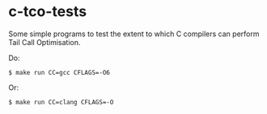 # c-tco-tests

Some simple programs to test the extent to which C compilers can
perform Tail Call Optimisation.

Do:

    $ make run CC=gcc CFLAGS=-O6

Or:

    $ make run CC=clang CFLAGS=-O
